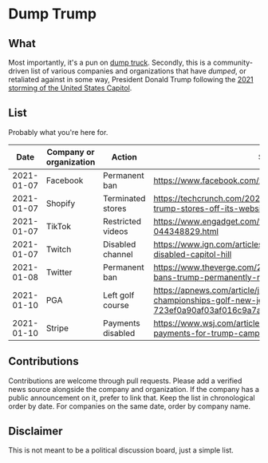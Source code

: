 # Dump Trump

## What

Most importantly, it's a pun on [dump truck](https://wikipedia.org/wiki/Dump_truck).
Secondly, this is a community-driven list of various companies and organizations
that have *dumped*, or retaliated against in some way, President Donald Trump
following the [2021 storming of the United States Capitol](https://wikipedia.org/wiki/2021_storming_of_the_United_States_Capitol).

## List

Probably what you're here for.

| Date       | Company or organization | Action        | Source |
| ---------- | ----------------------- | ------------- | ------ |
| 2021-01-07 | Facebook                | Permanent ban | https://www.facebook.com/zuck/posts/10112681480907401 |
| 2021-01-07 | Shopify                 | Terminated stores | https://techcrunch.com/2021/01/07/shopify-pulls-donald-trump-stores-off-its-website/ |
| 2021-01-07 | TikTok                  | Restricted videos | https://www.engadget.com/tiktok-ban-trump-044348829.html
| 2021-01-07 | Twitch                  | Disabled channel | https://www.ign.com/articles/twitch-donald-trump-channel-disabled-capitol-hill |
| 2021-01-08 | Twitter                 | Permanent ban | https://www.theverge.com/2021/1/8/22218753/twitter-bans-trump-permanently-realdonaldtrump |
| 2021-01-10 | PGA                     | Left golf course | https://apnews.com/article/joe-biden-donald-trump-pga-championships-golf-new-jersey-723ef0a90af03af016c9a7ae2b711fc6 |
| 2021-01-10 | Stripe                  | Payments disabled | https://www.wsj.com/articles/stripe-stops-processing-payments-for-trump-campaign-website-11610319116 |

## Contributions

Contributions are welcome through pull requests. Please add a verified news
source alongside the company and organization. If the company has a public
announcement on it, prefer to link that. Keep the list in chronological order by
date. For companies on the same date, order by company name.

## Disclaimer

This is not meant to be a political discussion board, just a simple list.
